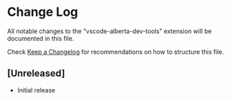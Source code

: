 # Change Log

All notable changes to the "vscode-alberta-dev-tools" extension will be documented in this file.

Check [Keep a Changelog](http://keepachangelog.com/) for recommendations on how to structure this file.

## [Unreleased]

- Initial release
